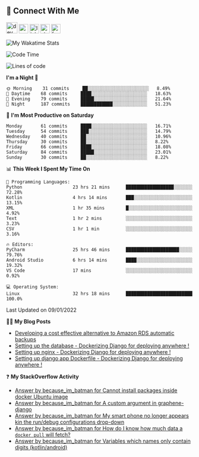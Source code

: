 ## :speech_balloon: Connect With Me
[<img src='https://cdn.jsdelivr.net/npm/simple-icons@3.0.1/icons/dev-dot-to.svg' alt='dev' height='30'>](https://dev.to/ashiqursuperfly)    [<img src='https://cdn.jsdelivr.net/npm/simple-icons@3.0.1/icons/cloudbees.svg' alt='website' height='25'>](https://ashiqur-rahman-buet16.herokuapp.com/)    [<img src='https://cdn.jsdelivr.net/npm/simple-icons@3.0.1/icons/linkedin.svg' alt='linkedin' height='25'>](https://www.linkedin.com/in/ashiq-buet16/)    [<img src='https://cdn.jsdelivr.net/npm/simple-icons@3.0.1/icons/stackoverflow.svg' alt='stackoverflow' height='25'>](https://stackoverflow.com/users/10498418/because-im-batman)    [<img src='https://cdn.jsdelivr.net/npm/simple-icons@3.0.1/icons/facebook.svg' alt='facebook' height='25'>](https://www.facebook.com/ashiqur.superfly/)
<!--
[<img src='https://cdn.jsdelivr.net/npm/simple-icons@3.0.1/icons/instagram.svg' alt='instagram' height='40'>](https://www.instagram.com/ashiqursuperfly/)
[<img src='https://cdn.jsdelivr.net/npm/simple-icons@3.0.1/icons/github.svg' alt='github' height='40'>](https://github.com/ashiqursuperfly)  
-->

![My Wakatime Stats](https://github-readme-stats.vercel.app/api/wakatime?username=ashiqursuperfly&layout=compact)

<!--START_SECTION:waka-->
![Code Time](http://img.shields.io/badge/Code%20Time-518%20hrs%2057%20mins-blue)

![Lines of code](https://img.shields.io/badge/From%20Hello%20World%20I%27ve%20Written-274%20Thousand%20lines%20of%20code-blue)

**I'm a Night 🦉** 

```text
🌞 Morning    31 commits     ██░░░░░░░░░░░░░░░░░░░░░░░   8.49% 
🌆 Daytime    68 commits     ████░░░░░░░░░░░░░░░░░░░░░   18.63% 
🌃 Evening    79 commits     █████░░░░░░░░░░░░░░░░░░░░   21.64% 
🌙 Night      187 commits    ████████████░░░░░░░░░░░░░   51.23%

```
📅 **I'm Most Productive on Saturday** 

```text
Monday       61 commits     ████░░░░░░░░░░░░░░░░░░░░░   16.71% 
Tuesday      54 commits     ███░░░░░░░░░░░░░░░░░░░░░░   14.79% 
Wednesday    40 commits     ██░░░░░░░░░░░░░░░░░░░░░░░   10.96% 
Thursday     30 commits     ██░░░░░░░░░░░░░░░░░░░░░░░   8.22% 
Friday       66 commits     ████░░░░░░░░░░░░░░░░░░░░░   18.08% 
Saturday     84 commits     █████░░░░░░░░░░░░░░░░░░░░   23.01% 
Sunday       30 commits     ██░░░░░░░░░░░░░░░░░░░░░░░   8.22%

```


📊 **This Week I Spent My Time On** 

```text
💬 Programming Languages: 
Python                   23 hrs 21 mins      ██████████████████░░░░░░░   72.28% 
Kotlin                   4 hrs 14 mins       ███░░░░░░░░░░░░░░░░░░░░░░   13.15% 
XML                      1 hr 35 mins        █░░░░░░░░░░░░░░░░░░░░░░░░   4.92% 
Text                     1 hr 2 mins         ░░░░░░░░░░░░░░░░░░░░░░░░░   3.23% 
CSV                      1 hr 1 min          ░░░░░░░░░░░░░░░░░░░░░░░░░   3.16%

🔥 Editors: 
PyCharm                  25 hrs 46 mins      ████████████████████░░░░░   79.76% 
Android Studio           6 hrs 14 mins       ████░░░░░░░░░░░░░░░░░░░░░   19.32% 
VS Code                  17 mins             ░░░░░░░░░░░░░░░░░░░░░░░░░   0.92%

💻 Operating System: 
Linux                    32 hrs 18 mins      █████████████████████████   100.0%

```


 Last Updated on 09/01/2022
<!--END_SECTION:waka-->

✍🏻 **My Blog Posts** 
<!-- BLOG-POST-LIST:START -->
- [Developing a cost effective alternative to Amazon RDS automatic backups](https://dev.to/ashiqursuperfly/cost-effective-alternative-to-amazon-rds-database-backups-1ll5)
- [Setting up the database - Dockerizing Django for deploying anywhere !](https://dev.to/ashiqursuperfly/setting-up-the-database-dockerizing-django-for-deploying-anywhere-3emg)
- [Setting up nginx - Dockerizing Django for deploying anywhere !](https://dev.to/ashiqursuperfly/setting-up-nginx-dockerizing-django-for-deploying-anywhere-536i)
- [Setting up django app Dockerfile - Dockerizing Django for deploying anywhere !](https://dev.to/ashiqursuperfly/setting-up-django-app-dockerfile-dockerizing-django-for-deploying-anywhere-4mpc)
<!-- BLOG-POST-LIST:END -->

❓ **My StackOverflow Activity**
<!-- STACKOVERFLOW:START -->
- [Answer by because_im_batman for Cannot install packages inside docker Ubuntu image](https://stackoverflow.com/questions/27273412/cannot-install-packages-inside-docker-ubuntu-image/69930809#69930809)
- [Answer by because_im_batman for A custom argument in graphene-django](https://stackoverflow.com/questions/53453420/a-custom-argument-in-graphene-django/69785312#69785312)
- [Answer by because_im_batman for My smart phone no longer appears kin the run/debug configurations drop-down](https://stackoverflow.com/questions/68990513/my-smart-phone-no-longer-appears-kin-the-run-debug-configurations-drop-down/68991236#68991236)
- [Answer by because_im_batman for How do I know how much data a `docker pull` will fetch?](https://stackoverflow.com/questions/68919509/how-do-i-know-how-much-data-a-docker-pull-will-fetch/68920221#68920221)
- [Answer by because_im_batman for Variables which names only contain digits &lpar;kotlin/android&rpar;](https://stackoverflow.com/questions/68871856/variables-which-names-only-contain-digits-kotlin-android/68872000#68872000)
<!-- STACKOVERFLOW:END -->

<!-- ![Top Langs](https://github-readme-stats.vercel.app/api/top-langs/?username=ashiqursuperfly&layout=compact) -->
<!--
![Ashiqur's Stats](https://github-readme-stats.vercel.app/api?username=ashiqursuperfly&show_icons=true&theme=nord&count_private=true)
![Top Langs](https://github-readme-stats.vercel.app/api/top-langs/?username=ashiqursuperfly&layout=compact&theme=radical)
![Profile views](https://gpvc.arturio.dev/ashiqursuperfly)
Here are some ideas to get you started:

- 🔭 I’m currently working on ...
- 🌱 I’m currently learning ...
- 👯 I’m looking to collaborate on ...
- 🤔 I’m looking for help with ...
- 💬 Ask me about ...
- 📫 How to reach me: ...
- 😄 Pronouns: ...
- ⚡ Fun fact: ...
-->
